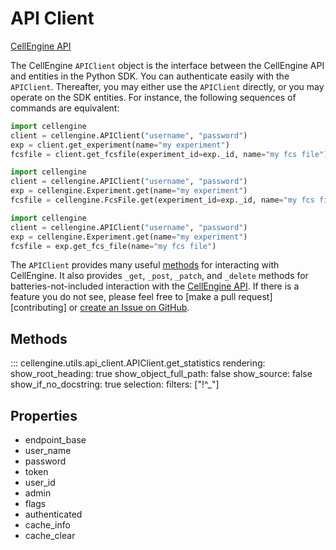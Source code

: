# API Client

[CellEngine API](https://docs.cellengine.com/api/)

The CellEngine `APIClient` object is the interface between the CellEngine API
and entities in the Python SDK. You can authenticate easily with the
`APIClient`. Thereafter, you may either use the `APIClient` directly, or you
may operate on the SDK entities. For instance, the following sequences of commands are
equivalent:

```python
import cellengine
client = cellengine.APIClient("username", "password")
exp = client.get_experiment(name="my experiment")
fcsfile = client.get_fcsfile(experiment_id=exp._id, name="my fcs file")
```

```python
import cellengine
client = cellengine.APIClient("username", "password")
exp = cellengine.Experiment.get(name="my experiment")
fcsfile = cellengine.FcsFile.get(experiment_id=exp._id, name="my fcs file")
```

```python
import cellengine
client = cellengine.APIClient("username", "password")
exp = cellengine.Experiment.get(name="my experiment")
fcsfile = exp.get_fcs_file(name="my fcs file")
```

The `APIClient` provides many useful [methods](#methods) for interacting with
CellEngine. It also provides `_get`, `_post`, `_patch`, and `_delete` methods
for batteries-not-included interaction with the [CellEngine
API](https://docs.cellengine.com/api/). If there is a feature you do not see,
please feel free to [make a pull request][contributing] or [create an Issue on
GitHub](https://github.com/primitybio/cellengine-python-toolkit/issues).

## Methods

::: cellengine.utils.api_client.APIClient.get_statistics
    rendering:
      show_root_heading: true
      show_object_full_path: false
      show_source: false
      show_if_no_docstring: true
    selection:
      filters: ["!^_"]

## Properties
- endpoint_base
- user_name
- password
- token
- user_id
- admin
- flags
- authenticated
- cache_info
- cache_clear
